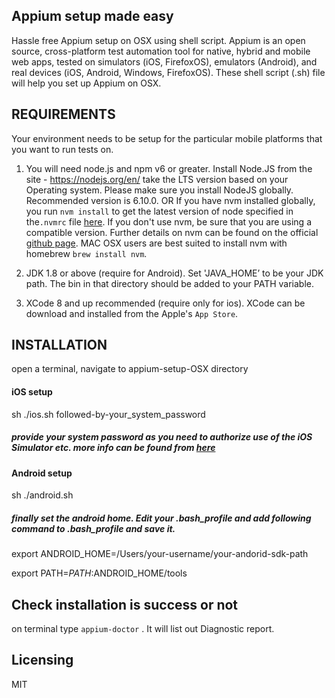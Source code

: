 ## Appium setup made easy

Hassle free Appium setup on OSX using shell script.
Appium is an open source, cross-platform test automation tool for native, hybrid and mobile web apps, tested on simulators (iOS, FirefoxOS), emulators (Android), and real devices (iOS, Android, Windows, FirefoxOS). These shell script (.sh) file will help you set up Appium on OSX.

## REQUIREMENTS

Your environment needs to be setup for the particular mobile platforms that you want to run tests on.

1. You will need node.js and npm v6 or greater. Install Node.JS from the site - https://nodejs.org/en/  take the LTS version based on your Operating system. Please make sure you install NodeJS globally. Recommended version is 6.10.0. OR  If you have nvm installed globally, you run `nvm install` to get the latest version of node specified in the`.nvmrc` file [here](/.nvmrc).  If you don't use nvm, be sure that you are using a compatible version. Further details on nvm can be found on the official [github page](https://github.com/creationix/nvm). MAC OSX users are best suited to install nvm with homebrew `brew install nvm`.

2. JDK 1.8 or above (require for Android). Set 'JAVA_HOME’ to be your JDK path. The bin in that directory should be added to your PATH variable.
3. XCode 8 and up recommended (require only for ios). XCode can be download and installed from the Apple's `App Store`.

## INSTALLATION

open a terminal, navigate to appium-setup-OSX directory

#### iOS setup

  sh ./ios.sh followed-by-your_system_password

##### provide your system password as you need to authorize use of the iOS Simulator etc. more info can be found from [here](http://appium.io/slate/en/master/?javascript#about-appium)

#### Android setup

  sh ./android.sh

##### finally set the android home. Edit your .bash_profile and add following command to .bash_profile and save it.

  export ANDROID_HOME=/Users/your-username/your-andorid-sdk-path

  export PATH=$PATH:$ANDROID_HOME/tools

## Check installation is success or not
on terminal type `appium-doctor` . It will list out Diagnostic report.

## Licensing

MIT
